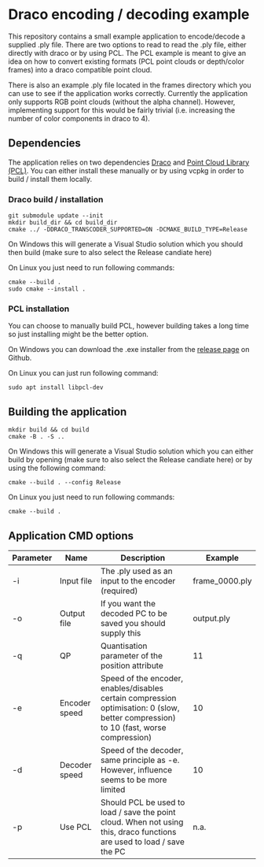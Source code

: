 # Draco encoding / decoding example
This repository contains a small example application to encode/decode a supplied .ply file. There are two options to read to read the .ply file, either directly with draco or by using PCL.
The PCL example is meant to give an idea on how to convert existing formats (PCL point clouds or depth/color frames) into a draco compatible point cloud. 

There is also an example .ply file located in the frames directory which you can use to see if the application works correctly. Currently the application only supports RGB point clouds (without the alpha channel). However, implementing support for this would be fairly trivial (i.e. increasing the number of color components in draco to 4).

## Dependencies
The application relies on two dependencies [Draco](https://github.com/google/draco) and [Point Cloud Library (PCL)](https://github.com/PointCloudLibrary/pcl). 
You can either install these manually or by using vcpkg in order to build / install them locally.

### Draco build / installation
```
git submodule update --init
mkdir build_dir && cd build_dir
cmake ../ -DDRACO_TRANSCODER_SUPPORTED=ON -DCMAKE_BUILD_TYPE=Release
```
On Windows this will generate a Visual Studio solution which you should then build (make sure to also select the Release candiate here)

On Linux you just need to run following commands:
```
cmake --build .
sudo cmake --install .
```

### PCL installation
You can choose to manually build PCL, however building takes a long time so just installing might be the better option.

On Windows you can download the .exe installer from the [release page](https://github.com/PointCloudLibrary/pcl/releases) on Github. 

On Linux you can just run following command:
```
sudo apt install libpcl-dev
```

## Building the application
```
mkdir build && cd build
cmake -B . -S ..
```
On Windows this will generate a Visual Studio solution which you can either build by opening (make sure to also select the Release candiate here) or by using the following command:
```
cmake --build . --config Release
```

On Linux you just need to run following commands:
```
cmake --build .
```

## Application CMD options

| **Parameter** | **Name**    | **Description**                                                       | **Example**   |
|---------------|-------------|-----------------------------------------------------------------------|---------------|
| -i            | Input file  | The .ply used as an input to the encoder (required)                   | frame_0000.ply|
| -o            | Output file | If you want the decoded PC to be saved you should supply this         | output.ply    |
| -q            | QP          | Quantisation parameter of the position attribute                      | 11            |
| -e            | Encoder speed | Speed of the encoder, enables/disables certain compression optimisation: 0 (slow, better compression) to 10 (fast, worse compression) | 10            |
| -d            | Decoder speed | Speed of the decoder, same principle as -e. However, influence seems to be more limited | 10            |
| -p            | Use PCL     | Should PCL be used to load / save the point cloud. When not using this, draco functions are used to load / save the PC | n.a.            |

